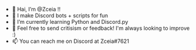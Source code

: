 - 👋 Hai, I’m @Zceia !!
- 👀 I make Discord bots + scripts for fun
- 🌱 I’m currently learning Python and Discord.py
- 💞️ Feel free to send critisism or feedback! I'm always looking to improve :)
- 📫 You can reach me on Discord at Zceia#7621

<!---
Zceia/Zceia is a ✨ special ✨ repository because its `README.md` (this file) appears on your GitHub profile.
You can click the Preview link to take a look at your changes.
--->
